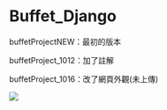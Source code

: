 # Buffet_Django

buffetProjectNEW：最初的版本

buffetProject_1012：加了註解

buffetProject_1016：改了網頁外觀(未上傳)

<img src="./django_管理員帳密" />

